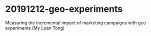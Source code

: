 # 20191212-geo-experiments
Measuring the incremental impact of marketing campaigns with geo experiments (My Loan Tong)
